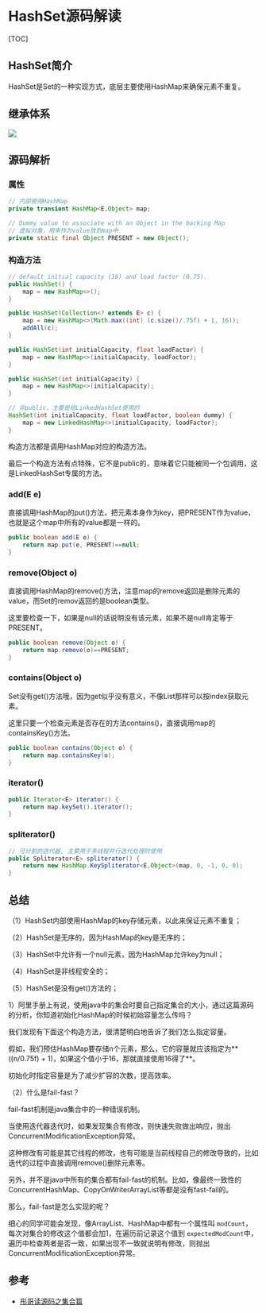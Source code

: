 # HashSet源码解读

[TOC]

## HashSet简介

HashSet是Set的一种实现方式，底层主要使用HashMap来确保元素不重复。

## 继承体系



![](https://raw.githubusercontent.com/hyman213/FigureBed/master/2019/07/20190712223245.png)

## 源码解析

### 属性

```java
// 内部使用HashMap
private transient HashMap<E,Object> map;

// Dummy value to associate with an Object in the backing Map
// 虚拟对象，用来作为value放到map中
private static final Object PRESENT = new Object();
```

### 构造方法

```java
// default initial capacity (16) and load factor (0.75).
public HashSet() {
    map = new HashMap<>();
}

public HashSet(Collection<? extends E> c) {
    map = new HashMap<>(Math.max((int) (c.size()/.75f) + 1, 16));
    addAll(c);
}

public HashSet(int initialCapacity, float loadFactor) {
    map = new HashMap<>(initialCapacity, loadFactor);
}

public HashSet(int initialCapacity) {
    map = new HashMap<>(initialCapacity);
}

// 非public，主要是给LinkedHashSet使用的
HashSet(int initialCapacity, float loadFactor, boolean dummy) {
    map = new LinkedHashMap<>(initialCapacity, loadFactor);
}


```

构造方法都是调用HashMap对应的构造方法。

最后一个构造方法有点特殊，它不是public的，意味着它只能被同一个包调用，这是LinkedHashSet专属的方法。

### add(E e)

直接调用HashMap的put()方法，把元素本身作为key，把PRESENT作为value，也就是这个map中所有的value都是一样的。

```java
public boolean add(E e) {
    return map.put(e, PRESENT)==null;
}
```

### remove(Object o)

直接调用HashMap的remove()方法，注意map的remove返回是删除元素的value，而Set的remov返回的是boolean类型。

这里要检查一下，如果是null的话说明没有该元素，如果不是null肯定等于PRESENT。

```java
public boolean remove(Object o) {
    return map.remove(o)==PRESENT;
}
```

### contains(Object o)

Set没有get()方法哦，因为get似乎没有意义，不像List那样可以按index获取元素。

这里只要一个检查元素是否存在的方法contains()，直接调用map的containsKey()方法。

```java
public boolean contains(Object o) {
    return map.containsKey(o);
}
```

### iterator()

```java
public Iterator<E> iterator() {
    return map.keySet().iterator();
}
```



### spliterator()

```java
// 可分割的迭代器, 主要用于多线程并行迭代处理时使用
public Spliterator<E> spliterator() {
    return new HashMap.KeySpliterator<E,Object>(map, 0, -1, 0, 0);
}
```



## 总结

（1）HashSet内部使用HashMap的key存储元素，以此来保证元素不重复；

（2）HashSet是无序的，因为HashMap的key是无序的；

（3）HashSet中允许有一个null元素，因为HashMap允许key为null；

（4）HashSet是非线程安全的；

（5）HashSet是没有get()方法的；



1）阿里手册上有说，使用java中的集合时要自己指定集合的大小，通过这篇源码的分析，你知道初始化HashMap的时候初始容量怎么传吗？

我们发现有下面这个构造方法，很清楚明白地告诉了我们怎么指定容量。

假如，我们预估HashMap要存储n个元素，那么，它的容量就应该指定为**((n/0.75f) + 1)，如果这个值小于16，那就直接使用16得了**。

初始化时指定容量是为了减少扩容的次数，提高效率。

（2）什么是fail-fast？

fail-fast机制是java集合中的一种错误机制。

当使用迭代器迭代时，如果发现集合有修改，则快速失败做出响应，抛出ConcurrentModificationException异常。

这种修改有可能是其它线程的修改，也有可能是当前线程自己的修改导致的，比如迭代的过程中直接调用remove()删除元素等。

另外，并不是java中所有的集合都有fail-fast的机制。比如，像最终一致性的ConcurrentHashMap、CopyOnWriterArrayList等都是没有fast-fail的。

那么，fail-fast是怎么实现的呢？

细心的同学可能会发现，像ArrayList、HashMap中都有一个属性叫 `modCount`，每次对集合的修改这个值都会加1，在遍历前记录这个值到 `expectedModCount`中，遍历中检查两者是否一致，如果出现不一致就说明有修改，则抛出ConcurrentModificationException异常。

## 参考

- [彤哥读源码之集合篇](https://mp.weixin.qq.com/s/kpBAIRoMvqPzC-wfLELP3Q)
